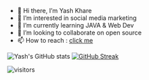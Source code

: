 - 👋 Hi there, I’m Yash Khare
- 👀 I’m interested in social media marketing
- 🌱 I’m currently learning JAVA & Web Dev
- 💞️ I’m looking to collaborate on open source
- 📫 How to reach : [click me](https://www.linkedin.com/in/yash-khare-154b40207)

<!---
kharey02/kharey02 is a ✨ special ✨ repository because its `README.md` (this file) appears on your GitHub profile.
You can click the Preview link to take a look at your changes.
--->
![Yash's GitHub stats](https://github-readme-stats.vercel.app/api?username=itsyashkhare&hide=stars,prs,issues)
[![GitHub Streak](http://github-readme-streak-stats.herokuapp.com?user=itsyashkhare&theme=buefy&background=FFFFFF)](https://git.io/streak-stats)

![visitors](https://visitor-badge.laobi.icu/badge?page_id=itsyashkhare)
